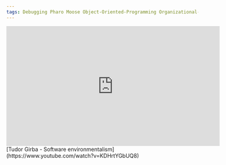 ```yaml
---
tags: Debugging Pharo Moose Object-Oriented-Programming Organizational-Culture Technical-Dept Technology-Choice Tooling Smalltalk
---
```

<iframe width="560" height="315" src="https://www.youtube.com/embed/KDHrtYGbUQ8" frameborder="0" allow="autoplay; encrypted-media" allowfullscreen></iframe>
[Tudor Girba - Software environmentalism](https://www.youtube.com/watch?v=KDHrtYGbUQ8)
